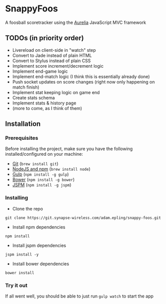 # SnappyFoos
A foosball scoretracker using the [Aurelia](http://aurelia.io) JavaScript MVC framework

## TODOs (in priority order)
* Livereload on client-side in "watch" step
* Convert to Jade instead of plain HTML
* Convert to Stylus instead of plain CSS
* Implement score increment/decrement logic
* Implement end-game logic
* Implement end-match logic (I think this is essentially already done)
* Push socket updates on score changes (right now only happening on match finish)
* Implement stat keeping logic on game end
* Create stats schema
* Implement stats & history page
* (more to come, as I think of them)

## Installation

### Prerequisites
Before installing the project, make sure you have the following installed/configured on your machine:

* [Git](http://git-scm.com/book/en/Getting-Started-Installing-Git) (`brew install git`)
* [NodeJS and npm](http://nodejs.org/) (`brew install node`)
* [Gulp](http://gulpjs.com) (`npm install -g gulp`)
* [Bower](http://bower.io) (`npm install -g bower`)
* [JSPM](http://jspm.io) (`npm install -g jspm`)

### Installing
* Clone the repo

```
git clone https://git.synapse-wireless.com/adam.epling/snappy-foos.git
```

* Install npm dependencies

```
npm install
```

* Install jspm dependencies

```
jspm install -y
```
* Install bower dependencies

```
bower install
```

### Try it out
If all went well, you should be able to just run `gulp watch` to start the app